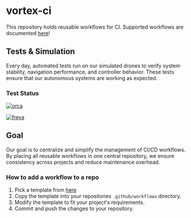 # vortex-ci
This repository holds reusable workflows for CI.
Supported workflows are documented [here](/.github/workflows/README.md)!

## Tests & Simulation
Every day, automated tests run on our simulated drones to verify system stability, navigation performance, and controller behavior. These tests ensure that our autonomous systems are working as expected.
### **Test Status**
[![orca](https://github.com/vortexntnu/vortex-ci/actions/workflows/orca.yml/badge.svg)](https://github.com/vortexntnu/vortex-ci/actions/workflows/orca.yml)

[![freya](https://github.com/vortexntnu/vortex-ci/actions/workflows/freya.yml/badge.svg)](https://github.com/vortexntnu/vortex-ci/actions/workflows/freya.yml)

## Goal
Our goal is to centralize and simplify the management of CI/CD workflows. By placing all reusable workflows in one central repository, we ensure consistency across projects and reduce maintenance overhead.

### How to add a workflow to a repo
1. Pick a template from [here](/.github/workflows/README.md)
2. Copy the template into your repositories `.github/workflows` directory.
3. Modify the template to fit your project's requirements.
4. Commit and push the changes to your repository.
